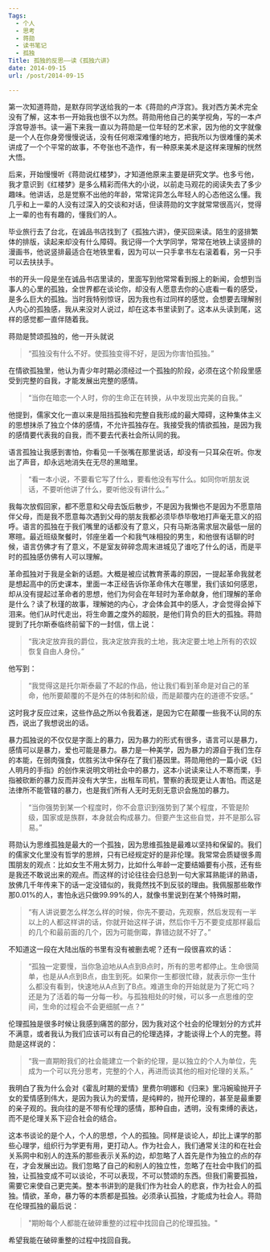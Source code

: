 ```yaml
---
Tags:
  - 个人
  - 思考
  - 蒋勋
  - 读书笔记
  - 孤独
Title: 孤独的反思——读《孤独六讲》
date: 2014-09-15
url: /post/2014-09-15

---
```




第一次知道蒋勋，是默存同学送给我的一本《蒋勋的卢浮宫》。我对西方美术完全没有了解，这本书一开始我也很不以为然。蒋勋用他自己的美学视角，写的一本卢浮宫导游书。读一遍下来我一直以为蒋勋是一位年轻的艺术家，因为他的文字就像是一个人在你身旁慢慢说话，没有任何艰深难懂的地方，把我所以为很难懂的美术讲成了一个个平常的故事，不夸张也不造作，有一种原来美术是这样来理解的恍然大悟。

后来，开始慢慢听《蒋勋说红楼梦》，才知道他原来主要是研究文学。也多亏他，我才意识到《红楼梦》是多么精彩而伟大的小说，以前走马观花的阅读失去了多少趣味。<!--more-->他讲话，总是觉察不出他的年龄，常常诧异怎么年轻人的心态他这么懂。我几乎和上一辈的人没有过深入的交谈和对话，但读蒋勋的文字就常常很高兴，觉得上一辈的也有有趣的，懂我们的人。

毕业旅行去了台北，在诚品书店找到了《孤独六讲》，便买回来读。陌生的竖排繁体的排版，读起来却没有什么障碍。我记得一个大学同学，常常在地铁上读竖排的漫画书，他说竖排最适合在地铁里看，因为可以一只手拿书左右滚着看，另一只手可以去扶扶手。

书的开头一段是坐在诚品书店里读的，里面写到他常常看到报上的新闻，会想到当事人的心里的孤独，全世界都在谈论你，却没有人愿意去你的心底看一看的感受，是多么巨大的孤独。当时我特别惊讶，因为我也有过同样的感觉，会想要去理解别人内心的孤独感，我从来没对人说过，却在这本书里读到了。这本从头读到尾，这样的感觉都一直伴随着我。

蒋勋是赞颂孤独的，他一开头就说

> “孤独没有什么不好。使孤独变得不好，是因为你害怕孤独。”

在情欲孤独里，他认为青少年时期必须经过一个孤独的阶段，必须在这个阶段里感受到完整的自我，才能发展出完整的感情。

> “当你在暗恋一个人时，你的生命正在转换，从中发现出完美的自我。”

他提到，儒家文化一直以来是阻挡孤独和完整自我形成的最大障碍，这种集体主义的思想抹杀了独立个体的感情，不允许孤独存在。我接受我的情欲孤独，是因为我的感情要代表我的自我，而不要去代表社会所认同的我。

语言孤独让我感到害怕，你看见一千张嘴在那里说话，却没有一只耳朵在听。你发出了声音，却永远地消失在无尽的黑暗里。

> “看一本小说，不要看它写了什么，要看他没有写什么。如同你听朋友说话，不要听他讲了什么，要听他没有讲什么。”

我每次放假回家，都不愿意和父母去饭后散步，不是因为我懒也不是因为不愿意陪伴父母，而是我不愿意每次遇到父母的朋友我都必须毕恭毕敬地打声毫无意义的招呼。语言的孤独在于我们嘴里的话都没有了意义，只有马斯洛需求层次最低一层的寒暄。最近班级聚餐时，邻座坐着一个和我气味相投的男生，和他很有话聊的时候，语言仿佛才有了意义，不是室友碎碎念周末进城见了谁吃了什么的话，而是平时的孤独感仿佛有人可以理解。

革命孤独对于我是全新的话题。大概是被应试教育荼毒的原因，一提起革命我就老是想起高中的历史课本，里面一本正经告诉你革命伟大在哪里，我们该如何感恩，却从没有提起过革命者的思想，他们为何会在年轻时为革命献身，他们理解的革命是什么？读了秋瑾的故事，理解她的内心，才会体会其中的感人，才会觉得会掉下泪来。他们从时代走出，将生命置之度外的超脱，是他们背负的巨大的孤独。蒋勋提到了托尔斯泰临终前留下的一封信，信上说：

> “我决定放弃我的爵位，我决定放弃我的土地，我决定要土地上所有的农奴恢复自由人身份。”

他写到：

> “我觉得这是托尔斯泰最了不起的作品，他让我们看到革命是对自己的革命，他所要颠覆的不是外在的体制和阶级，而是颠覆内在的道德不安感。”

这时我才反应过来，这些作品之所以令我着迷，是因为它在颠覆一些我不认同的东西，说出了我想说出的话。

暴力孤独说的不仅仅是字面上的暴力，因为暴力的形式有很多，语言可以是暴力，感情可以是暴力，爱也可能是暴力。暴力是一种美学，因为暴力的源自于我们生存的本能，在弱肉强食，优胜劣汰中保存在了我们基因里。蒋勋用他的一篇小说《妇人明月的手指》的创作来说明文明社会中的暴力，这本小说读来让人不寒而栗，手指被砍断的暴力反而并没有大学生，出租车司机，警察的表现更让人害怕。而这是法律所不能管辖的暴力，也是我们所有人无时无刻无意识会施加的暴力。

> “当你强势到某一个程度时，你不会意识到强势到了某个程度，不管是阶级，国家或是族群，本身就会构成暴力。但要产生这些自觉，并不是那么容易。”

蒋勋认为思维孤独是最大的一个孤独，因为思维孤独是最难以坚持和保留的。我们的儒家文化里没有哲学的思辨，只有已经规定好的是非伦理。我常常会质疑很多周围朋友的观点：比如女生不用太努力，比如什么年龄一定要结婚要有小孩，还有些是我还不敢说出来的观点。而这样的讨论往往会归总到一句大家耳熟能详的熟语，放佛几千年传来下的话一定没错似的，我竟然找不到反驳的理由。我佩服那些敢作那0.01%的人，害怕永远只做99.99%的人，就像书里说到在某个特殊时期，

> “有人讲说要怎么样怎么样的时候，你先不要动，先观察，然后发现有一半以上的人都这样讲的话，你就开始这样子讲，然后你千万不要变成那样最后的几个和最前面的几个，因为可能倒霉，靠错边就不好了。”

不知道这一段在大陆出版的书里有没有被删去呢？还有一段很喜欢的话：

> “孤独一定要慢，当你急迫地从A点到B点时，所有的思考都停止。生命很简单，也是从A点到B点，由生到死。如果你一生都很忙碌，就表示你一生什么都没有看到，快速地从A点到了B点。难道生命的开始就是为了死亡吗？还是为了活着的每一分每一秒。与孤独相处的时候，可以多一点思维的空间，生命的过程会不会更细腻一点？”

伦理孤独是很多时候让我感到痛苦的部分，因为我对这个社会的伦理划分的方式并不满意，或者我认为我们应该可以有自己的伦理选择，才能谈得上个人的完整。蒋勋是这样说的：

> “我一直期盼我们的社会能建立一个新的伦理，是以独立的个人为单位，先成为一个可以充分思考，完整的个人，再进而谈其他的相对伦理的关系。”

我明白了我为什么会对《霍乱时期的爱情》里费尔明娜和《归来》里冯婉瑜抛开子女的爱情感到伟大，是因为我认为的爱情，是纯粹的，抛开伦理的，甚至是最重要的亲子观的。我向往的是不带有伦理的感情，那种自由，透明，没有束缚的表达，而不是伦理关系下迎合社会的结合。

这本书谈论的是个人，个人的思想，个人的孤独。同样是谈论人，却比上课学的那些心理学，组织行为学更有用，更打动人。作为社会人，我们通常关注的和在社会关系网中和别人的连系的那些表示关系的边，却忽略了人首先是作为独立的点的存在，才会发展出边。我们忽略了自己的和别人的独立性，忽略了在社会中我们的孤独，让孤独变成不可以谈论，不可以表现，不可以赞颂的东西。但我们需要孤独，需要它来使自己更完美。整本书讲到的是我们作为社会人的悲哀，作为社会人的孤独。情欲，革命，暴力等的本质都是孤独。必须承认孤独，才能成为社会人。蒋勋在伦理孤独的最后说：

> "期盼每个人都能在破碎重整的过程中找回自己的伦理孤独。"

希望我能在破碎重整的过程中找回自我。